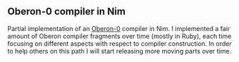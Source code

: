 ## Oberon-0 compiler in Nim

Partial implementation of an [Oberon-0](https://inf.ethz.ch/personal/wirth/CompilerConstruction/) compiler in Nim.
I implemented a fair amount of Oberon compiler fragments over time (mostly in Ruby), each time focusing on different aspects with respect to compiler construction.
In order to help others on this path I will start releasing more moving parts over time.
